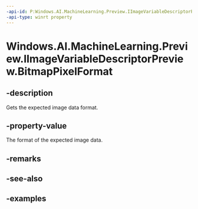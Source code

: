 ```yaml
---
-api-id: P:Windows.AI.MachineLearning.Preview.IImageVariableDescriptorPreview.BitmapPixelFormat
-api-type: winrt property
---
```


<!-- Property syntax.
public BitmapPixelFormat BitmapPixelFormat { get; }
-->

# Windows.AI.MachineLearning.Preview.IImageVariableDescriptorPreview.BitmapPixelFormat

## -description
Gets the expected image data format. 

## -property-value
The format of the expected image data.

## -remarks

## -see-also

## -examples

